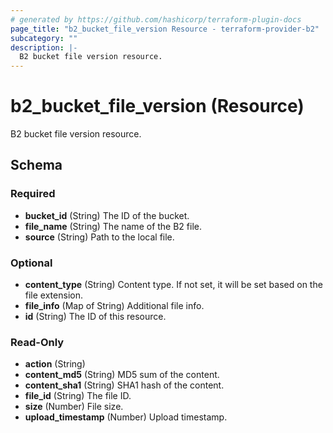```yaml
---
# generated by https://github.com/hashicorp/terraform-plugin-docs
page_title: "b2_bucket_file_version Resource - terraform-provider-b2"
subcategory: ""
description: |-
  B2 bucket file version resource.
---
```


# b2_bucket_file_version (Resource)

B2 bucket file version resource.



<!-- schema generated by tfplugindocs -->
## Schema

### Required

- **bucket_id** (String) The ID of the bucket.
- **file_name** (String) The name of the B2 file.
- **source** (String) Path to the local file.

### Optional

- **content_type** (String) Content type. If not set, it will be set based on the file extension.
- **file_info** (Map of String) Additional file info.
- **id** (String) The ID of this resource.

### Read-Only

- **action** (String)
- **content_md5** (String) MD5 sum of the content.
- **content_sha1** (String) SHA1 hash of the content.
- **file_id** (String) The file ID.
- **size** (Number) File size.
- **upload_timestamp** (Number) Upload timestamp.



